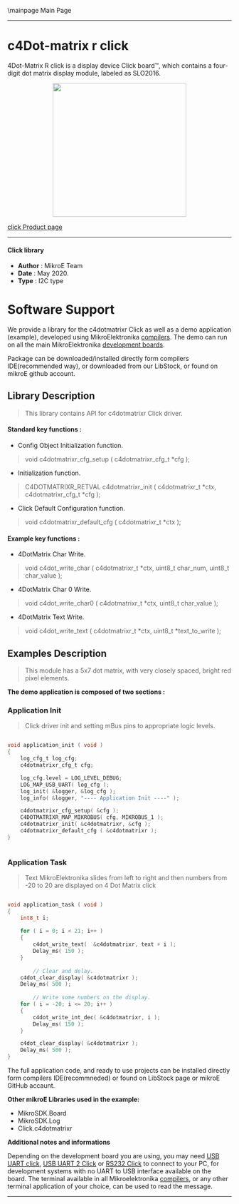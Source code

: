 \mainpage Main Page
 
---
# c4Dot-matrix r click

4Dot-Matrix R click is a display device Click board™, which contains a four-digit dot matrix display module, labeled as SLO2016.

<p align="center">
  <img src="http://download.mikroe.com/images/click_for_ide/4dotmatrixr_click.png" height=300px>
</p>

[click Product page](<https://www.mikroe.com/4dot-matrix-r-click>)

---


#### Click library 

- **Author**        : MikroE Team
- **Date**          : May 2020.
- **Type**          : I2C type


# Software Support

We provide a library for the c4dotmatrixr Click 
as well as a demo application (example), developed using MikroElektronika 
[compilers](http://shop.mikroe.com/compilers). 
The demo can run on all the main MikroElektronika [development boards](http://shop.mikroe.com/development-boards).

Package can be downloaded/installed directly form compilers IDE(recommended way), or downloaded from our LibStock, or found on mikroE github account. 

## Library Description

> This library contains API for c4dotmatrixr Click driver.

#### Standard key functions :

- Config Object Initialization function.
> void c4dotmatrixr_cfg_setup ( c4dotmatrixr_cfg_t *cfg ); 
 
- Initialization function.
> C4DOTMATRIXR_RETVAL c4dotmatrixr_init ( c4dotmatrixr_t *ctx, c4dotmatrixr_cfg_t *cfg );

- Click Default Configuration function.
> void c4dotmatrixr_default_cfg ( c4dotmatrixr_t *ctx );


#### Example key functions :

- 4DotMatrix Char Write.
> void c4dot_write_char ( c4dotmatrixr_t *ctx, uint8_t char_num, uint8_t char_value );
 
- 4DotMatrix Char 0 Write.
> void c4dot_write_char0 ( c4dotmatrixr_t *ctx, uint8_t char_value );

- 4DotMatrix Text Write.
> void c4dot_write_text ( c4dotmatrixr_t *ctx, uint8_t *text_to_write );

## Examples Description

> This module has a 5x7 dot matrix, with very closely spaced, bright red pixel elements.

**The demo application is composed of two sections :**

### Application Init 

> Click driver init and setting mBus pins to appropriate logic levels. 

```c

void application_init ( void )
{
    log_cfg_t log_cfg;
    c4dotmatrixr_cfg_t cfg;

    log_cfg.level = LOG_LEVEL_DEBUG;
    LOG_MAP_USB_UART( log_cfg );
    log_init( &logger, &log_cfg );
    log_info( &logger, "---- Application Init ----" );

    c4dotmatrixr_cfg_setup( &cfg );
    C4DOTMATRIXR_MAP_MIKROBUS( cfg, MIKROBUS_1 );
    c4dotmatrixr_init( &c4dotmatrixr, &cfg );
    c4dotmatrixr_default_cfg ( &c4dotmatrixr );
}
  
```

### Application Task

> Text MikroElektronika slides from left to right and then numbers from -20 to 20 are displayed on 4 Dot Matrix click 

```c

void application_task ( void )
{
    int8_t i;
    
    for ( i = 0; i < 21; i++ )
    {
        c4dot_write_text(  &c4dotmatrixr, text + i );
        Delay_ms( 150 );
    }
        
        // Clear and delay.
    c4dot_clear_display( &c4dotmatrixr );
    Delay_ms( 500 );
        
        // Write some numbers on the display.
    for ( i = -20; i <= 20; i++ )
    {
        c4dot_write_int_dec( &c4dotmatrixr, i );
        Delay_ms( 150 );
    }

    c4dot_clear_display( &c4dotmatrixr );
    Delay_ms( 500 );
}  

```

The full application code, and ready to use projects can be  installed directly form compilers IDE(recommneded) or found on LibStock page or mikroE GitHub accaunt.

**Other mikroE Libraries used in the example:** 

- MikroSDK.Board
- MikroSDK.Log
- Click.c4dotmatrixr

**Additional notes and informations**

Depending on the development board you are using, you may need 
[USB UART click](http://shop.mikroe.com/usb-uart-click), 
[USB UART 2 Click](http://shop.mikroe.com/usb-uart-2-click) or 
[RS232 Click](http://shop.mikroe.com/rs232-click) to connect to your PC, for 
development systems with no UART to USB interface available on the board. The 
terminal available in all Mikroelektronika 
[compilers](http://shop.mikroe.com/compilers), or any other terminal application 
of your choice, can be used to read the message.



---
